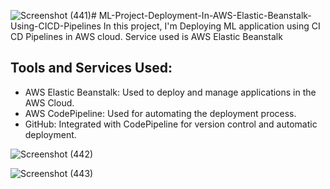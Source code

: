 ![Screenshot (441)](https://github.com/raushan9jnv/ML-Project-Deployment-In-AWS-Elastic-Beanstalk-Using-CICD-Pipelines/assets/86125144/ba4fc19b-b92b-410d-940a-ad761f659222)# ML-Project-Deployment-In-AWS-Elastic-Beanstalk-Using-CICD-Pipelines
In this project, I'm Deploying ML application using CI CD Pipelines in AWS cloud. Service used is AWS Elastic Beanstalk

## Tools and Services Used:
- AWS Elastic Beanstalk: Used to deploy and manage applications in the AWS Cloud.
- AWS CodePipeline: Used for automating the deployment process.
- GitHub: Integrated with CodePipeline for version control and automatic deployment.

![Screenshot (442)](https://github.com/raushan9jnv/ML-Project-Deployment-In-AWS-Elastic-Beanstalk-Using-CICD-Pipelines/assets/86125144/14ee2b10-7e74-426f-8021-d8dde630fb90)

![Screenshot (443)](https://github.com/raushan9jnv/ML-Project-Deployment-In-AWS-Elastic-Beanstalk-Using-CICD-Pipelines/assets/86125144/aef30864-2ffb-4887-92c2-7b02ea8bcc1a)
